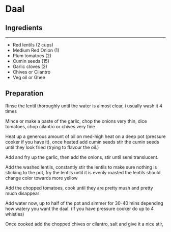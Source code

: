 # Daal

## Ingredients
___
* Red lentils (2 cups)
* Medium Red Onion (1)
* Plum tomatoes (2)
* Cumin seeds (15)
* Garlic cloves (2)
* Chives or Cilantro
* Veg oil or Ghee

## Preparation

Rinse the lentil thoroughly until the water is almost clear, i usually wash it 4 times

Mince or make a paste of the garlic, chop the onions very thin, dice tomatoes, chop cilantro or chives very fine

Heat up a generous amount of oil on med-high heat on a deep pot (pressure cooker if you have it), once heated add cumin seeds stir the cumin seeds until they look fried (trying to flavour the oil.)

Add and fry up the garlic, then add the onions, stir until semi translucent.

Add the washed lentils, constantly stir the lentils to make sure nothing is sticking to the pot, fry the lentils until it is evenly roasted the lentils should change color towards more yellow

Add the chopped tomatoes, cook until they are pretty mush and pretty much disappear 

Add water now, up to half of the pot and simmer for 30-40 mins depending how watery you want the daal. (if you have pressure cooker do up to 4 whistles)

Once cooked add the chopped chives or cilantro, salt and give it a nice stir,

